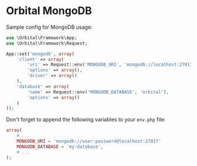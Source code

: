 # Orbital MongoDB

Sample config for MongoDB usage:

```php
use \Orbital\Framework\App;
use \Orbital\Framework\Request;

App::set('mongodb', array(
    'client' => array(
        'uri' => Request::env('MONGODB_URI', 'mongodb://localhost:27017'),
        'options' => array(),
        'driver' => array()
    ),
    'database' => array(
        'name' => Request::env('MONGODB_DATABASE', 'orbital'),
        'options' => array()
    )
));
```

Don't forget to append the following variables to your ``env.php`` file:

```php
array(
    # ...
    MONGODB_URI = 'mongodb://user:password@localhost:27017'
    MONGODB_DATABASE = 'my-database',
    # ...
);
```
